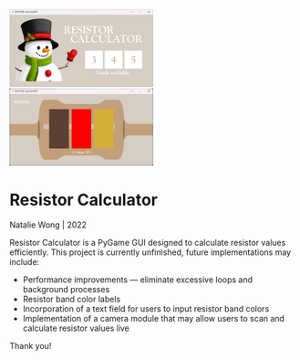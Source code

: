 <img src="assets/screenshots/menu.png" width="50%"/> <img src="assets/screenshots/example.png" width="50%"/> 

<h1>Resistor Calculator</h1>
<p>Natalie Wong | 2022</p>

Resistor Calculator is a PyGame GUI designed to calculate resistor values efficiently. 
This project is currently unfinished, future implementations may include:
<ul>
  <li>Performance improvements — eliminate excessive loops and background processes</li>
  <li>Resistor band color labels</li>
  <li>Incorporation of a text field for users to input resistor band colors</li>
  <li>Implementation of a camera module that may allow users to scan and calculate resistor values live</li>
</ul>

Thank you!
